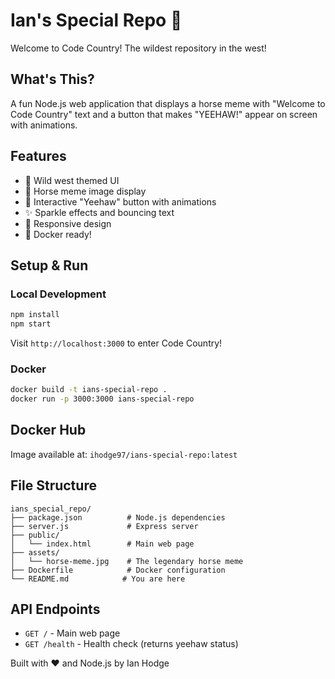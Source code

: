 # Ian's Special Repo 🤠

Welcome to Code Country! The wildest repository in the west!

## What's This?

A fun Node.js web application that displays a horse meme with "Welcome to Code Country" text and a button that makes "YEEHAW!" appear on screen with animations.

## Features

- 🤠 Wild west themed UI
- 🐎 Horse meme image display
- 🎉 Interactive "Yeehaw" button with animations
- ✨ Sparkle effects and bouncing text
- 📱 Responsive design
- 🚀 Docker ready!

## Setup & Run

### Local Development
```bash
npm install
npm start
```

Visit `http://localhost:3000` to enter Code Country!

### Docker
```bash
docker build -t ians-special-repo .
docker run -p 3000:3000 ians-special-repo
```

## Docker Hub
Image available at: `ihodge97/ians-special-repo:latest`

## File Structure
```
ians_special_repo/
├── package.json          # Node.js dependencies
├── server.js             # Express server
├── public/
│   └── index.html        # Main web page
├── assets/
│   └── horse-meme.jpg    # The legendary horse meme
├── Dockerfile            # Docker configuration
└── README.md            # You are here
```

## API Endpoints

- `GET /` - Main web page
- `GET /health` - Health check (returns yeehaw status)

Built with ❤️ and Node.js by Ian Hodge